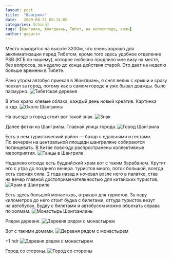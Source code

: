 ```yaml
---
layout: post
title:  "Шангрила"
date:   2009-08-31 08:14:00
categories: [china]
tags: [Шангрила, Жонгдиань, Тибет, на велосипеде, визы]
author: gagarin
---
```



Место находится на&#160;высоте 3200м, что очень хорошо для акклиматизации перед Тибетом, кроме того здесь удобное отделение PSB (КГБ по&#160;нашему), которое любезно продлило мне визу на&#160;месте, без вопросов, за&#160;неделю до&#160;конца действия старой. Это дает на&#160;неделю больше времени в&#160;Тибете.

Рано утром автобус приехал в&#160;Жонгдиань, я&#160;снял велик с&#160;крыши и&#160;сразу поехал за&#160;город, потому как в&#160;самом городе я&#160;уже бывал дважды. было пасмурно.
![Тибетская деревня](tibetskaya-derevnya.jpg)   

В&#160;этих краях клевые облака, каждый день новый креатив. Картинка в&#160;хдр.
![Около Шангрилы](aroundshangrila.jpg)   

На&#160;въезде в&#160;город стоит вот такой знак.
![Знак](welcomeoncemorepresence.jpg)   

Далее фотки из&#160;Шангрилы. Главная улица города.
![Город Шангрила](gorod-shangrila.jpg)   

Есть в&#160;нем туристический район&#160;&#8212; базар с&#160;едальнями и&#160;гестами. По&#160;вечерам на&#160;центральной площади шангриляне собираются потанцевать. В&#160;Китае повсюду распространены коллективные мероприятия.
![Танцы в Шангриле](tantsy-v-shangrile.jpg)   

Недалеко отсюда есть буддийский храм вот с&#160;таким барабаном. Крутят его с&#160;утра до&#160;позднего вечера. туристов много, поток большой, всегда есть свежая сила. 2&#160;года назад я&#160;ночевал возле него в&#160;палатке, став на&#160;вечер главной достопримечательностью для китайских туристов.
![Храм в Шангриле](khram-v-shangrile.jpg)   

Есть здесь большой монастырь, атракшн для туристов. За&#160;пару километров до&#160;него стоит будка с&#160;билетами, оттуда туристов везут на&#160;автобусах. Будку с&#160;билетами и&#160;автобусом можно объехать справа по&#160;холмам.
![Монастырь Шонгзанлинь](monastyr'-shongzanlin'.jpg)   

Рядом деревня.
![Деревня рядом с монастырем](derevnya-ryadom-s-monastyrem.jpg)   

Вот с&#160;такими домами.
![Деревня рядом с монастырем](derevnya-ryadom-s-monastyrem-2.jpg)   

+1&#160;hdr
![Деревня рядом с монастырем](sh4f.jpg)   

Город со&#160;стороны.
![Город со стороны](gorod-so-storony.jpg)   

  [1]: /shangrila/tibetanvilage-thumb.jpg
  [2]: /shangrila/tibetanvilage.jpg
  [3]: /shangrila/aroundshangrila-thumb.jpg
  [4]: /shangrila/aroundshangrila.jpg
  [5]: /shangrila/welcomeoncemorepresence-thumb.jpg
  [6]: /shangrila/welcomeoncemorepresence.jpg
  [7]: /shangrila/shangrilatown-thumb.jpg
  [8]: /shangrila/shangrilatown.jpg
  [9]: /shangrila/shangriladance-thumb.jpg
  [10]: /shangrila/shangriladance.jpg
  [11]: /shangrila/shangrilatemple-thumb.jpg
  [12]: /shangrila/shangrilatemple.jpg
  [13]: /shangrila/songzanlinmonastery2-thumb.jpg
  [14]: /shangrila/songzanlinmonastery2.jpg
  [15]: /shangrila/songzanlinmonasteryvilage2-thumb.jpg
  [16]: /shangrila/songzanlinmonasteryvilage2.jpg
  [17]: /shangrila/songzanlinmonasteryvilage-thumb.jpg
  [18]: /shangrila/songzanlinmonasteryvilage.jpg
  [19]: /shangrila/songzanlinmonasteryvilage3-resize-thumb.jpg
  [20]: /shangrila/songzanlinmonasteryvilage3-resize.jpg
  [21]: /shangrila/shfrommountain-thumb.jpg
  [22]: /shangrila/shfrommountain.jpg
